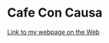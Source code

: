 # Cafe Con Causa

[Link to my webpage on the Web](https://njimen47.github.io/cafe_con_causa_website_lab9_Noe_Jimenez/)
